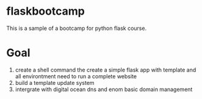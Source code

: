 # flaskbootcamp
This is a sample of a bootcamp for python flask course. 

# Goal 
1. create a shell command the create a simple flask app with template and all environtment need to run a complete website
2. build a template update system
3. intergrate with digital ocean dns and enom basic domain management


